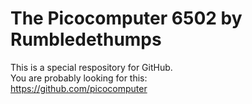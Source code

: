 # The Picocomputer 6502 by Rumbledethumps

This is a special respository for GitHub.<br/>
You are probably looking for this:<br/>
https://github.com/picocomputer

